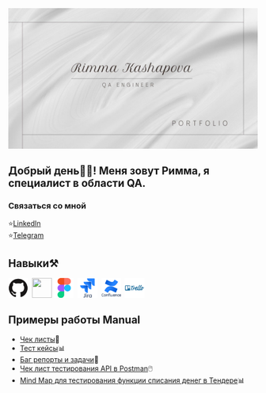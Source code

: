 <img src="https://github.com/RimmaKash/foto/blob/main/fon.jpg" width="550"/>

## Добрый день👋🏼! Меня зовут Римма, я специалист в области QA.

### Связаться со мной
:star:[LinkedIn](https://www.linkedin.com/in/rimmaqa/) \
:star:[Telegram](http://t.me/rimmaqa) 

## Навыки⚒

<div>
  <img src="https://github.com/devicons/devicon/blob/master/icons/github/github-original.svg" width="40" height="40"/>&nbsp;
  <img src="https://user-images.githubusercontent.com/2676579/34940598-17cc20f0-f9be-11e7-8c6d-f0190d502d64.png" width="40" height="40"/>
  <img src="https://github.com/devicons/devicon/blob/master/icons/figma/figma-original.svg" width="40" height="40"/>&nbsp;
  <img src="https://github.com/devicons/devicon/blob/master/icons/jira/jira-original-wordmark.svg" width="40" height="40"/>&nbsp;
  <img src="https://github.com/devicons/devicon/blob/master/icons/confluence/confluence-original-wordmark.svg" width="40" height="40"/>&nbsp;
 <img src="https://github.com/devicons/devicon/blob/master/icons/trello/trello-plain-wordmark.svg" width="40" height="40"/>&nbsp;
  
## Примеры работы Manual
- [Чек листы](https://github.com/RimmaKash/Test_collection/blob/master/check-lists.md)📁
- [Тест кейсы](https://github.com/RimmaKash/groall_pro_test/blob/main/groall_PRO_testcases.pdf)📊
- [Баг репорты и задачи](https://github.com/RimmaKash/groall_pro_test/blob/main/groall_PRO_bugreport.pdf)🐞
- [Чек лист тестирования API в Postman](https://github.com/RimmaKash/Test_collection/blob/master/check-lists-API.md)🖱️
- [Mind Map для тестирования функции списания денег в Тендере](https://github.com/RimmaKash/Mind_Maps/blob/main/Mind%20Maps%20-%20%D0%A2%D0%B5%D0%BD%D0%B4%D0%B5%D1%80%20(2).jpg)📊
